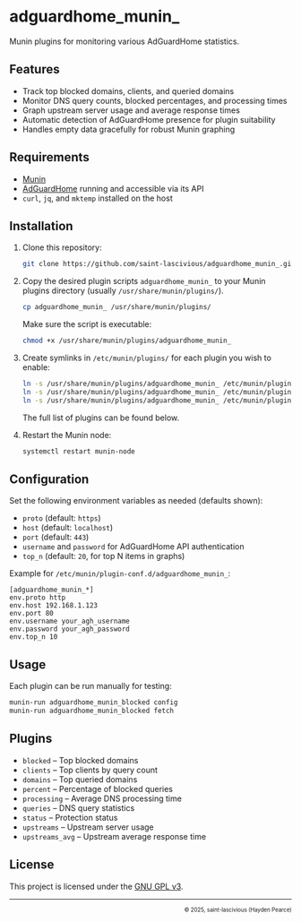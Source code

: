 # adguardhome_munin_

Munin plugins for monitoring various AdGuardHome statistics.

## Features

- Track top blocked domains, clients, and queried domains
- Monitor DNS query counts, blocked percentages, and processing times
- Graph upstream server usage and average response times
- Automatic detection of AdGuardHome presence for plugin suitability
- Handles empty data gracefully for robust Munin graphing

## Requirements

- [Munin](http://munin-monitoring.org/)
- [AdGuardHome](https://adguard.com/en/adguard-home/overview.html) running and accessible via its API
- `curl`, `jq`, and `mktemp` installed on the host

## Installation

1. Clone this repository:
    ```sh
    git clone https://github.com/saint-lascivious/adguardhome_munin_.git
    ```
2. Copy the desired plugin scripts `adguardhome_munin_` to your Munin plugins directory (usually `/usr/share/munin/plugins/`).
    ```sh
    cp adguardhome_munin_ /usr/share/munin/plugins/
    ```
    Make sure the script is executable:
    ```sh
    chmod +x /usr/share/munin/plugins/adguardhome_munin_
    ```
3. Create symlinks in `/etc/munin/plugins/` for each plugin you wish to enable:

    ```sh
    ln -s /usr/share/munin/plugins/adguardhome_munin_ /etc/munin/plugins/adguardhome_munin_blocked
    ln -s /usr/share/munin/plugins/adguardhome_munin_ /etc/munin/plugins/adguardhome_munin_clients
    ln -s /usr/share/munin/plugins/adguardhome_munin_ /etc/munin/plugins/adguardhome_munin_domains
    ```

    The full list of plugins can be found below.

4. Restart the Munin node:
    ```sh
    systemctl restart munin-node
    ```

## Configuration

Set the following environment variables as needed (defaults shown):

- `proto` (default: `https`)
- `host` (default: `localhost`)
- `port` (default: `443`)
- `username` and `password` for AdGuardHome API authentication
- `top_n` (default: `20`, for top N items in graphs)

Example for `/etc/munin/plugin-conf.d/adguardhome_munin_`:
```
[adguardhome_munin_*]
env.proto http
env.host 192.168.1.123
env.port 80
env.username your_agh_username
env.password your_agh_password
env.top_n 10
```

## Usage

Each plugin can be run manually for testing:
```sh
munin-run adguardhome_munin_blocked config
munin-run adguardhome_munin_blocked fetch
```

## Plugins

- `blocked` – Top blocked domains
- `clients` – Top clients by query count
- `domains` – Top queried domains
- `percent` – Percentage of blocked queries
- `processing` – Average DNS processing time
- `queries` – DNS query statistics
- `status` – Protection status
- `upstreams` – Upstream server usage
- `upstreams_avg` – Upstream average response time

## License

This project is licensed under the [GNU GPL v3](https://www.gnu.org/licenses/gpl-3.0.html).

---

<p align="right"><sup><sub>© 2025, saint-lascivious (Hayden Pearce)</sub></sup></p>